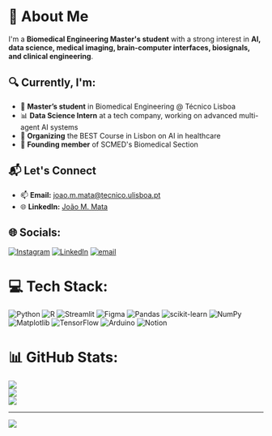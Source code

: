 # 💫 About Me  

I'm a **Biomedical Engineering Master's student** with a strong interest in **AI, data science, medical imaging, brain-computer interfaces, biosignals, and clinical engineering**.  

## 🔍 Currently, I'm:  
- 📘 **Master’s student** in Biomedical Engineering @ Técnico Lisboa  
- 📊 **Data Science Intern** at a tech company, working on advanced multi-agent AI systems  
- 🤖 **Organizing** the BEST Course in Lisbon on AI in healthcare  
- 🔬 **Founding member** of SCMED's Biomedical Section  

## 📬 Let's Connect  
- 📫 **Email:** [joao.m.mata@tecnico.ulisboa.pt](mailto:joao.m.mata@tecnico.ulisboa.pt)  
- 🌐 **LinkedIn:** [João M. Mata](https://www.linkedin.com/in/joao-m-mata/)  


## 🌐 Socials:
[![Instagram](https://img.shields.io/badge/Instagram-%23E4405F.svg?logo=Instagram&logoColor=white)](https://instagram.com/joao_mata_) [![LinkedIn](https://img.shields.io/badge/LinkedIn-%230077B5.svg?logo=linkedin&logoColor=white)](https://linkedin.com/in/joao-m-mata) [![email](https://img.shields.io/badge/Email-D14836?logo=gmail&logoColor=white)](mailto:joao.m.mata@tecnico.ulisboa.pt) 

# 💻 Tech Stack:
![Python](https://img.shields.io/badge/python-3670A0?style=for-the-badge&logo=python&logoColor=ffdd54) ![R](https://img.shields.io/badge/r-%23276DC3.svg?style=for-the-badge&logo=r&logoColor=white) ![Streamlit](https://img.shields.io/badge/Streamlit-%23FE4B4B.svg?style=for-the-badge&logo=streamlit&logoColor=white) ![Figma](https://img.shields.io/badge/figma-%23F24E1E.svg?style=for-the-badge&logo=figma&logoColor=white) ![Pandas](https://img.shields.io/badge/pandas-%23150458.svg?style=for-the-badge&logo=pandas&logoColor=white) ![scikit-learn](https://img.shields.io/badge/scikit--learn-%23F7931E.svg?style=for-the-badge&logo=scikit-learn&logoColor=white) ![NumPy](https://img.shields.io/badge/numpy-%23013243.svg?style=for-the-badge&logo=numpy&logoColor=white) ![Matplotlib](https://img.shields.io/badge/Matplotlib-%23ffffff.svg?style=for-the-badge&logo=Matplotlib&logoColor=black) ![TensorFlow](https://img.shields.io/badge/TensorFlow-%23FF6F00.svg?style=for-the-badge&logo=TensorFlow&logoColor=white) ![Arduino](https://img.shields.io/badge/-Arduino-00979D?style=for-the-badge&logo=Arduino&logoColor=white) ![Notion](https://img.shields.io/badge/Notion-%23000000.svg?style=for-the-badge&logo=notion&logoColor=white)
# 📊 GitHub Stats:
![](https://github-readme-stats.vercel.app/api?username=joaommata&theme=default&hide_border=false&include_all_commits=true&count_private=true)<br/>
![](https://nirzak-streak-stats.vercel.app/?user=joaommata&theme=default&hide_border=false)<br/>
![](https://github-readme-stats.vercel.app/api/top-langs/?username=joaommata&theme=default&hide_border=false&include_all_commits=true&count_private=true&layout=compact)

---
[![](https://visitcount.itsvg.in/api?id=joaommata&icon=0&color=0)](https://visitcount.itsvg.in)

<!-- Proudly created with GPRM ( https://gprm.itsvg.in ) -->
